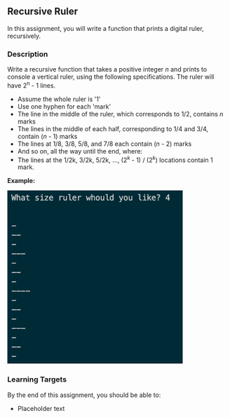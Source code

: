 ## Recursive Ruler

In this assignment, you will write a function that prints a digital ruler, recursively.

### Description

Write a recursive function that takes a positive integer _n_ and prints to console a vertical ruler, using the following specifications. The ruler will have 2<sup>n</sup> - 1 lines.

- Assume the whole ruler is '1'
- Use one hyphen for each 'mark'
- The line in the middle of the ruler, which corresponds to 1/2, contains _n_ marks
- The lines in the middle of each half, corresponding to 1/4 and 3/4, contain (_n_ - 1) marks
- The lines at 1/8, 3/8, 5/8, and 7/8 each contain (_n_ - 2) marks
- And so on, all the way until the end, where:
- The lines at the 1/2k, 3/2k, 5/2k, ..., (2<sup>_k_</sup> - 1) / (2<sup>_k_</sup>) locations contain 1 mark.

**Example:**

<img src="./recursive-ruler-example.jpg" alt="Recursive Ruler Example" width="400" height="395">

### Learning Targets

By the end of this assignment, you should be able to:

- Placeholder text

